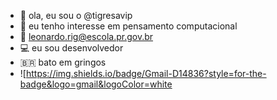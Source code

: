 - 👋 ola, eu sou o @tigresavip
- 👀 eu tenho interesse em pensamento computacional
- 📧 leonardo.rig@escola.pr.gov.br
- 💻 eu sou desenvolvedor
- 🇧🇷 bato em gringos
- ![https://img.shields.io/badge/Gmail-D14836?style=for-the-badge&logo=gmail&logoColor=white
